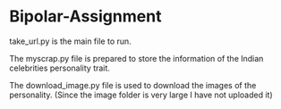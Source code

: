 # Bipolar-Assignment

take_url.py  is the main file to run.

The myscrap.py file is prepared to store the information of the Indian celebrities personality trait.

The download_image.py  file is used to download the images of the personality. (Since the image folder is very large I have not uploaded it)
